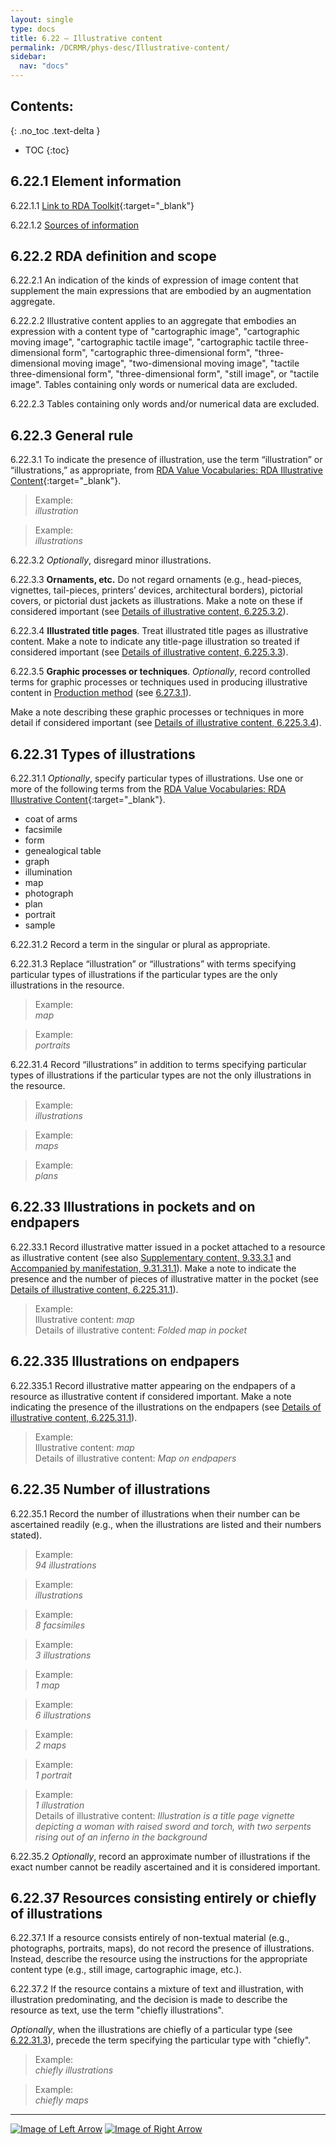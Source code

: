 ```yaml
---
layout: single
type: docs
title: 6.22 — Illustrative content
permalink: /DCRMR/phys-desc/Illustrative-content/
sidebar:
  nav: "docs"
---
```


## Contents:
{: .no_toc .text-delta }

- TOC
{:toc}

## 6.22.1 Element information

<a name="6.22.1.1">6.22.1.1</a> [Link to RDA Toolkit](https://beta.rdatoolkit.org/Content?externalId=en-US_ala-126a56dc-d07f-34bf-9e42-0bfa48a3e574){:target="_blank"}

<a name="6.22.1.2">6.22.1.2</a> [Sources of information](/DCRMR/phys-desc/#6011-sources-of-information) 

## 6.22.2 RDA definition and scope

<a name="6.22.2.1">6.22.2.1</a> An indication of the kinds of expression of image content that supplement the main expressions that are embodied by an augmentation aggregate.  

<a name="6.22.2.2">6.22.2.2</a> Illustrative content applies to an aggregate that embodies an expression with a content type of "cartographic image", "cartographic moving image", "cartographic tactile image", "cartographic tactile three-dimensional form", "cartographic three-dimensional form", "three-dimensional moving image", "two-dimensional moving image", "tactile three-dimensional form", "three-dimensional form", "still image", or "tactile image". Tables containing only words or numerical data are excluded.

<a name="6.22.2.3">6.22.2.3</a> Tables containing only words and/or numerical data are excluded.

## 6.22.3 General rule

<a name="6.22.3.1">6.22.3.1</a> To indicate the presence of illustration, use the term “illustration” or “illustrations,” as appropriate, from [RDA Value Vocabularies: RDA Illustrative Content](http://www.rdaregistry.info/termList/IllusContent/){:target="_blank"}.

>Example:  
><CITE>illustration</CITE>   

>Example:  
><CITE>illustrations</CITE>

<a name="6.22.3.2">6.22.3.2</a> *Optionally*, disregard minor illustrations.

<a name="6.22.3.3">6.22.3.3</a> **Ornaments, etc.** Do not regard ornaments (e.g., head-pieces, vignettes, tail-pieces, printers’ devices, architectural borders), pictorial covers, or pictorial dust jackets as illustrations. Make a note on these if considered important (see [Details of illustrative content, 6.225.3.2](/DCRMR/phys-desc/Details-of-illustrative-content/#6.225.3.2)). 

<a name="6.22.3.4">6.22.3.4</a> **Illustrated title pages**. Treat illustrated title pages as illustrative content.  Make a note to indicate any title-page illustration so treated if considered important (see [Details of illustrative content, 6.225.3.3](/DCRMR/phys-desc/Details-of-illustrative-content/#6.225.3.3)).

<a name="6.22.3.5">6.22.3.5</a> **Graphic processes or techniques**. *Optionally*, record controlled terms for graphic processes or techniques used in producing illustrative content in [Production method](/DCRMR/phys-desc/Production-method/) (see [6.27.3.1](/DCRMR/phys-desc/Production-method/#6.27.3.1)).  

Make a note describing these graphic processes or techniques in more detail if considered important (see [Details of illustrative content, 6.225.3.4](/DCRMR/phys-desc/Details-of-illustrative-content/#6.225.3.4)). 

## 6.22.31 Types of illustrations 

<a name="6.22.31.1">6.22.31.1</a> *Optionally*, specify particular types of illustrations. Use one or more of the following terms from the [RDA Value Vocabularies: RDA Illustrative Content](http://www.rdaregistry.info/termList/IllusContent/){:target="_blank"}.  

+ coat of arms  
+ facsimile  
+ form  
+ genealogical table  
+ graph  
+ illumination  
+ map  
+ photograph  
+ plan  
+ portrait  
+ sample  

<a name="6.22.31.2">6.22.31.2</a> Record a term in the singular or plural as appropriate.

<a name="6.22.31.3">6.22.31.3</a> Replace “illustration” or “illustrations” with terms specifying particular types of illustrations if the particular types are the only illustrations in the resource.

>Example:    
><CITE>map</CITE>  

>Example:  
><CITE>portraits</CITE>

<a name="6.22.31.4">6.22.31.4</a> Record “illustrations” in addition to terms specifying particular types of illustrations if the particular types are not the only illustrations in the resource.

>Example:  
><CITE>illustrations</CITE>  

>Example:  
><CITE>maps</CITE>  

>Example:  
><CITE>plans</CITE>  

## 6.22.33 Illustrations in pockets and on endpapers

<a name="6.22.33.1">6.22.33.1</a> Record illustrative matter issued in a pocket attached to a resource as illustrative content (see also [Supplementary content, 9.33.3.1](/DCRMR/additional-notes/Supplementary-content/#9.33.3.1) and [Accompanied by manifestation, 9.31.31.1](/DCRMR/additional-notes/Accompanied-by-manifestation/#9.31.31.1)). Make a note to indicate the presence and the number of pieces of illustrative matter in the pocket (see [Details of illustrative content, 6.225.31.1](/DCRMR/phys-desc/Details-of-illustrative-content/#6.225.31.1)).  

>Example:  
>Illustrative content: <CITE>map</CITE>  
>Details of illustrative content: <CITE>Folded map in pocket</CITE>

## 6.22.335 Illustrations on endpapers

<a name="6.22.335.1">6.22.335.1</a> Record illustrative matter appearing on the endpapers of a resource as illustrative content if considered important. Make a note indicating  the presence of the illustrations on the endpapers (see [Details of illustrative content, 6.225.31.1](/DCRMR/phys-desc/Details-of-illustrative-content/#6.225.31.1)).  

>Example:  
>Illustrative content: <CITE>map</CITE>  
>Details of illustrative content: <CITE>Map on endpapers</CITE>

## 6.22.35 Number of illustrations

<a name="6.22.35.1">6.22.35.1</a> Record the number of illustrations when their number can be ascertained readily (e.g., when the illustrations are listed and their numbers stated).  

>Example:  
><CITE>94 illustrations</CITE>

>Example:  
><CITE>illustrations</CITE> 

>Example:  
><CITE>8 facsimiles</CITE>  

>Example:  
><CITE>3 illustrations</CITE>  

>Example:  
><CITE>1 map</CITE>

>Example:  
><CITE>6 illustrations</CITE>

>Example:  
><CITE>2 maps</CITE>

>Example:  
><CITE>1 portrait</CITE>

>Example:  
><CITE>1 illustration</CITE>  
>Details of illustrative content: <CITE>Illustration is a title page vignette depicting a woman with raised sword and torch, with two serpents rising out of an inferno in the background</CITE>

<a name="6.22.35.2">6.22.35.2</a> *Optionally*, record an approximate number of illustrations if the exact number cannot be readily ascertained and it is considered important.

## 6.22.37 Resources consisting entirely or chiefly of illustrations

<a name="6.22.37.1">6.22.37.1</a> If a resource consists entirely of non-textual material (e.g., photographs, portraits, maps), do not record the presence of illustrations. Instead, describe the resource using the instructions for the appropriate content type (e.g., still image, cartographic image, etc.).

<a name="6.22.37.2">6.22.37.2</a> If the resource contains a mixture of text and illustration, with illustration predominating,  and the decision is made to describe the resource as text, use the term "chiefly illustrations". 

*Optionally*, when the illustrations are chiefly of a particular type (see [6.22.31.3](/DCRMR/phys-desc/Illustrative-content/#6.22.31.3)), precede the term specifying the particular type with "chiefly".  
            
>Example:  
> <CITE>chiefly illustrations</CITE>

>Example:  
> <CITE>chiefly maps</CITE>  

---

[![Image of Left Arrow](https://rbms-bsc.github.io/DCRMR/assets/pictures/navigation/Arrow_Left.png "6.215 — Note on extent of manifestation")](/DCRMR/phys-desc/Note-on-extent-of-manifestation/) [![Image of Right Arrow](https://rbms-bsc.github.io/DCRMR/assets/pictures/navigation/Arrow_Right.png "6.225 — Details of illustrative content")](/DCRMR/phys-desc/Details-of-illustrative-content/)

